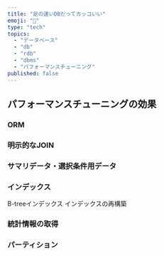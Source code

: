```yaml
---
title: "足の速いDBだってカッコいい"
emoji: "🏃"
type: "tech"
topics:
  - "データベース"
  - "db"
  - "rdb"
  - "dbms"
  - "パフォーマンスチューニング"
published: false
---
```


## パフォーマンスチューニングの効果

### ORM

### 明示的なJOIN

### サマリデータ・選択条件用データ

### インデックス

B-treeインデックス
インデックスの再構築

### 統計情報の取得

### パーティション
